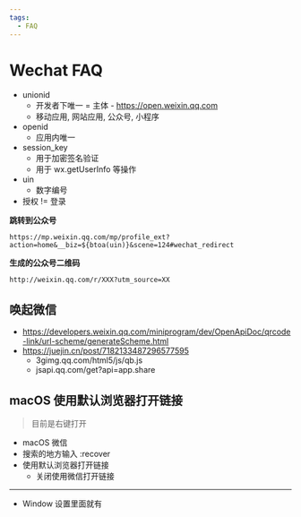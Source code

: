 ```yaml
---
tags:
  - FAQ
---
```


# Wechat FAQ

- unionid
  - 开发者下唯一 = 主体 - https://open.weixin.qq.com
  - 移动应用, 网站应用, 公众号, 小程序
- openid
  - 应用内唯一
- session_key
  - 用于加密签名验证
  - 用于 wx.getUserInfo 等操作
- uin
  - 数字编号
- 授权 != 登录


**跳转到公众号**

```
https://mp.weixin.qq.com/mp/profile_ext?action=home&__biz=${btoa(uin)}&scene=124#wechat_redirect
```

**生成的公众号二维码**

```
http://weixin.qq.com/r/XXX?utm_source=XX
```

## 唤起微信

- https://developers.weixin.qq.com/miniprogram/dev/OpenApiDoc/qrcode-link/url-scheme/generateScheme.html
- https://juejin.cn/post/7182133487296577595
  - 3gimg.qq.com/html5/js/qb.js
  - jsapi.qq.com/get?api=app.share

## macOS 使用默认浏览器打开链接

> 目前是右键打开

- macOS 微信
- 搜索的地方输入 :recover
- 使用默认浏览器打开链接
  - 关闭使用微信打开链接

---

- Window 设置里面就有
